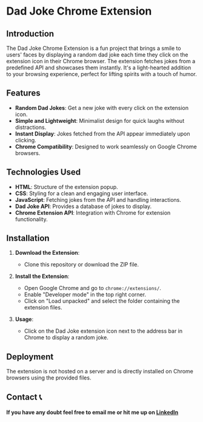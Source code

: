# Dad Joke Chrome Extension

## Introduction
The Dad Joke Chrome Extension is a fun project that brings a smile to users' faces by displaying a random dad joke each time they click on the extension icon in their Chrome browser. The extension fetches jokes from a predefined API and showcases them instantly. It's a light-hearted addition to your browsing experience, perfect for lifting spirits with a touch of humor.

## Features
- **Random Dad Jokes**: Get a new joke with every click on the extension icon.
- **Simple and Lightweight**: Minimalist design for quick laughs without distractions.
- **Instant Display**: Jokes fetched from the API appear immediately upon clicking.
- **Chrome Compatibility**: Designed to work seamlessly on Google Chrome browsers.

## Technologies Used
- **HTML**: Structure of the extension popup.
- **CSS**: Styling for a clean and engaging user interface.
- **JavaScript**: Fetching jokes from the API and handling interactions.
- **Dad Joke API**: Provides a database of jokes to display.
- **Chrome Extension API**: Integration with Chrome for extension functionality.

## Installation
1. **Download the Extension**:
   - Clone this repository or download the ZIP file.

2. **Install the Extension**:
   - Open Google Chrome and go to `chrome://extensions/`.
   - Enable "Developer mode" in the top right corner.
   - Click on "Load unpacked" and select the folder containing the extension files.

3. **Usage**:
   - Click on the Dad Joke extension icon next to the address bar in Chrome to display a random joke.

## Deployment
The extension is not hosted on a server and is directly installed on Chrome browsers using the provided files.

## Contact 📞

#### If you have any doubt feel free to email me or hit me up on [LinkedIn](https://www.linkedin.com/in/bhoomikamittal48/)
